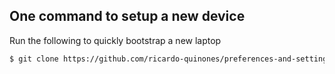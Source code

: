 ## One command to setup a new device

Run the following to quickly bootstrap a new laptop
```bash
$ git clone https://github.com/ricardo-quinones/preferences-and-settings.git ~/.preferences-and-settings && sudo ~/.preferences-and-settings/setup
```

